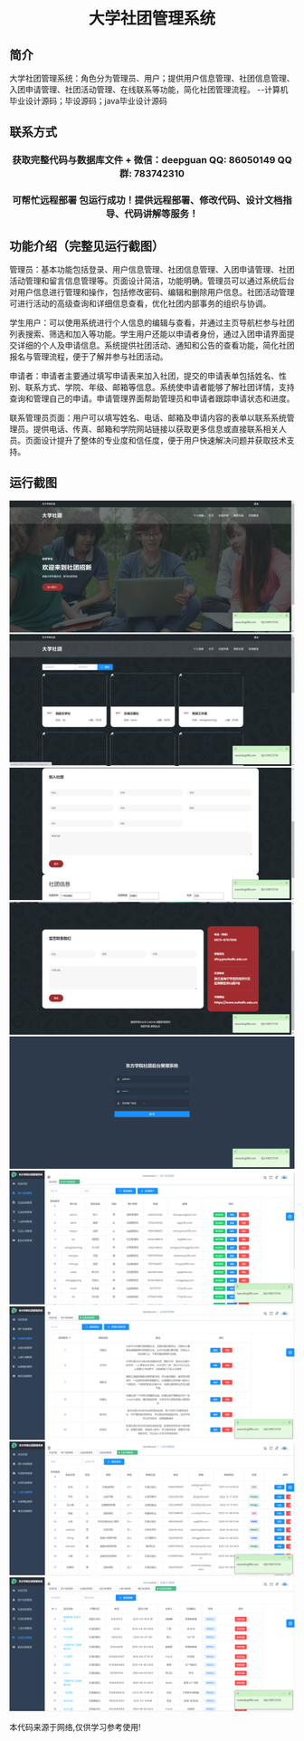 <p><h1 align="center">大学社团管理系统</h1></p>

## 简介
大学社团管理系统：角色分为管理员、用户；提供用户信息管理、社团信息管理、入团申请管理、社团活动管理、在线联系等功能，简化社团管理流程。    --计算机毕业设计源码；毕设源码；java毕业设计源码


## 联系方式
<p><h3 align="center">获取完整代码与数据库文件 + 微信：deepguan QQ: 86050149 QQ群: 783742310</h3></p>
<p><h3 align="center">可帮忙远程部署 包运行成功！提供远程部署、修改代码、设计文档指导、代码讲解等服务！</h3></p>

## 功能介绍（完整见运行截图）
管理员：基本功能包括登录、用户信息管理、社团信息管理、入团申请管理、社团活动管理和留言信息管理等。页面设计简洁，功能明确。管理员可以通过系统后台对用户信息进行管理和操作，包括修改密码、编辑和删除用户信息。社团活动管理可进行活动的高级查询和详细信息查看，优化社团内部事务的组织与协调。

学生用户：可以使用系统进行个人信息的编辑与查看，并通过主页导航栏参与社团列表搜索、筛选和加入等功能。学生用户还能以申请者身份，通过入团申请界面提交详细的个人及申请信息。系统提供社团活动、通知和公告的查看功能，简化社团报名与管理流程，便于了解并参与社团活动。

申请者：申请者主要通过填写申请表来加入社团，提交的申请表单包括姓名、性别、联系方式、学院、年级、邮箱等信息。系统使申请者能够了解社团详情，支持查询和管理自己的申请。申请管理界面帮助管理员和申请者跟踪申请状态和进度。

联系管理员页面：用户可以填写姓名、电话、邮箱及申请内容的表单以联系系统管理员。提供电话、传真、邮箱和学院网站链接以获取更多信息或直接联系相关人员。页面设计提升了整体的专业度和信任度，便于用户快速解决问题并获取技术支持。


## 运行截图
![](imgs/588112-20231021074446518-1329048608.png)
![](imgs/588112-20231021074453340-1494409236.png)
![](imgs/588112-20231021074458811-1817019699.png)
![](imgs/588112-20231021074503017-1508229212.png)
![](imgs/588112-20231021074508576-702487873.png)
![](imgs/588112-20231021074513431-1366589343.png)
![](imgs/588112-20231021074517304-1929621181.png)
![](imgs/588112-20231021074520964-2018798479.png)
![](imgs/588112-20231021074524854-517555010.png)

<p>本代码来源于网络,仅供学习参考使用!</p>
